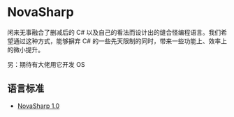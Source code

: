 # NovaSharp

闲来无事融合了删减后的 C# 以及自己的看法而设计出的缝合怪编程语言。我们希望通过这种方式，能够摒弃 C# 的一些先天限制的同时，带来一些功能上、效率上的微小提升。

另：期待有大佬用它开发 OS

## 语言标准

- [NovaSharp 1.0](/Language-Standard/NovaSharp1.0.md)
